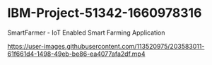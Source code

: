 # IBM-Project-51342-1660978316
SmartFarmer - IoT Enabled Smart Farming Application

https://user-images.githubusercontent.com/113520975/203583011-61f661d4-1498-49eb-be86-ea4077afa2df.mp4
